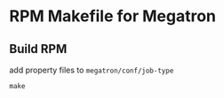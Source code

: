 # RPM Makefile for Megatron

## Build RPM

add property files to ```megatron/conf/job-type```

``` make ```


